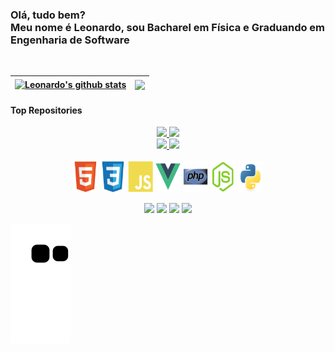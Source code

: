 ### Olá, tudo bem? <br> Meu nome é Leonardo, sou Bacharel em Física e Graduando em Engenharia de Software

<br>
  
<div align="center">
  
| <a href="https://github.com/leonardovsramos"><img align="center" src="https://github-readme-stats.vercel.app/api?username=leonardovsramos&show_icons=true&include_all_commits=true&locale=pt-br&hide_border=true&text_color=975E20&title_color=030027&icon_color=030027" alt="Leonardo's github stats" /></a> | <a href="https://github.com/leonardovsramos/github-readme-stats"><img align="center" src="https://github-readme-stats.vercel.app/api/top-langs/?username=leonardovsramos&layout=compact&locale=pt-br&hide_border=true&text_color=030027&title_color=030027&hide=hack&" /></a> |
|:-:|:-:|
  
</div>

#### Top Repositories
<div align="center">
  <a href="https://github.com/leonardovsramos/projeto_portfolio">
  <img src="https://github-readme-stats.vercel.app/api/pin/?username=leonardovsramos&repo=Projeto_Portfolio&title_color=030027&icon_color=030027" />
  </a>
  <a href="https://github.com/leonardovsramos/INNOUT">
  <img src="https://github-readme-stats.vercel.app/api/pin/?username=leonardovsramos&repo=INNOUT&title_color=030027&icon_color=030027" />
  </a>
</div>

<div align="center">
  <a href="https://github.com/leonardovsramos/Curso_PHP_Cod3r">
  <img src="https://github-readme-stats.vercel.app/api/pin/?username=leonardovsramos&repo=Curso_PHP_Cod3r&title_color=030027&icon_color=030027" />
  </a>
  <a href="https://github.com/leonardovsramos/Desafio_Javascript">
  <img src="https://github-readme-stats.vercel.app/api/pin/?username=leonardovsramos&repo=Desafio_Javascript&title_color=030027&icon_color=030027" />
  </a>
</div>

  
<div style="display: inline_block" align="center"><br>
  <img align="center" alt="Leonardo-HTML" height="50" width="40" src="https://github.com/devicons/devicon/blob/master/icons/html5/html5-original.svg">
  <img align="center" alt="Leonardo-CSS" height="50" width="40" src="https://raw.githubusercontent.com/devicons/devicon/master/icons/css3/css3-original.svg">
  <img align="center" alt="Leonardo-JS" height="50" width="40" src="https://raw.githubusercontent.com/devicons/devicon/master/icons/javascript/javascript-plain.svg">
  <img align="center" alt="Leonardo-VueJS" height="50" width="40" src="https://github.com/devicons/devicon/blob/master/icons/vuejs/vuejs-original.svg">
  <img align="center" alt="Leonardo-PHP" height="50" width="40" src="https://github.com/devicons/devicon/blob/master/icons/php/php-original.svg">
  <img align="center" alt="Leonardo-NodeJS" height="50" width="40" src="https://github.com/devicons/devicon/blob/master/icons/nodejs/nodejs-original.svg">
  <img align="center" alt="Leonardo-Python" height="50" width="40" src="https://raw.githubusercontent.com/devicons/devicon/master/icons/python/python-original.svg">
</div>
<br>
<div align="center">
  <a href="https://github.com/leonardovsramos"><img src="https://img.shields.io/badge/GitHub-100000?style=for-the-badge&logo=github&logoColor=white"></a>
  <a href="https://linuxmint.com/"><img src="https://img.shields.io/badge/Linux_Mint-87CF3E?style=for-the-badge&logo=linux-mint&logoColor=white"></a>
  <a href="mailto:leonardovsr.dev@gmail.com"><img src="https://img.shields.io/badge/Gmail-D14836?style=for-the-badge&logo=gmail&logoColor=white"></a>
  <a href=""><img src="https://img.shields.io/badge/LinkedIn-0077B5?style=for-the-badge&logo=linkedin&logoColor=white"></a>
</div>

![snake gif](https://github.com/leonardovsramos/leonardovsramos/blob/output/github-contribution-grid-snake.svg)
